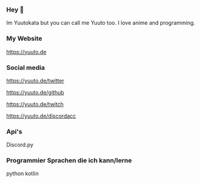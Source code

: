 ### Hey 👋

Im Yuutokata but you can call me Yuuto too. I love anime
and programming.

### My Website

https://yuuto.de

### Social media

https://yuuto.de/twitter

https://yuuto.de/github

https://yuuto.de/twitch

https://yuuto.de/discordacc

### Api's

Discord.py

### Programmier Sprachen die ich kann/lerne

python kotlin

<!--
**Yuutokata/Yuutokata** is a ✨ _special_ ✨ repository because its `README.md` (this file) appears on your GitHub profile.

Here are some ideas to get you started:

- 🔭 I’m currently working on ...
- 🌱 I’m currently learning ...
- 👯 I’m looking to collaborate on ...
- 🤔 I’m looking for help with ...
- 💬 Ask me about ...
- 📫 How to reach me: ...
- 😄 Pronouns: ...
- ⚡ Fun fact: ...
-->
